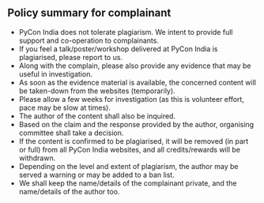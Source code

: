 
## Policy summary for complainant

- PyCon India does not tolerate plagiarism. We intent to provide full support
  and co-operation to complainants.
- If you feel a talk/poster/workshop delivered at PyCon India is plagiarised, 
  please report to us.
- Along with the complain, please also provide any evidence that may be 
  useful in investigation.
- As soon as the evidence material is available, the concerned content will be 
  taken-down from the websites (temporarily).
- Please allow a few weeks for investigation (as this is volunteer effort, 
  pace may be slow at times).
- The author of the content shall also be inquired. 
- Based on the claim and the response provided by the author, organising 
  committee shall take a decision.
- If the content is confirmed to be plagiarised, it will be removed 
  (in part or full) from all PyCon India websites, and all credits/rewards will
  be withdrawn.
- Depending on the level and extent of plagiarism, the author may be served a warning or may be added to a ban list.
- We shall keep the name/details of the complainant private, and the
  name/details of the author too.

